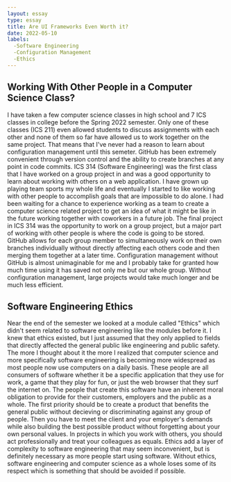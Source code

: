 ```yaml
---
layout: essay
type: essay
title: Are UI Frameworks Even Worth it?
date: 2022-05-10
labels:
  -Software Engineering
  -Configuration Management
  -Ethics
---
```


<h2>Working With Other People in a Computer Science Class?</h2>
I have taken a few computer science classes in high school and 7 ICS classes in college before the Spring 2022 semester. Only one of these classes (ICS 211) even allowed students to discuss assignments with each other and none of them so far have allowed us to work together on the same project. That means that I've never had a reason to learn about configuration management until this semeter. GitHub has been extremely convenient through version control and the ability to create branches at any point in code commits. ICS 314 (Software Engineering) was the first class that I have worked on a group project in and was a good opportunity to learn about working with others on a web application. I have grown up playing team sports my whole life and eventually I started to like working with other people to accomplish goals that are impossible to do alone. I had been waiting for a chance to experience working as a team to create a computer science related project to get an idea of what it might be like in the future working together with coworkers in a future job. The final project in ICS 314 was the opportunity to work on a group project, but a major part of working with other people is where the code is going to be stored. GitHub allows for each group member to simultaneously work on their own branches individually without directly affecting each others code and then merging them together at a later time. Configuration management without GitHub is almost unimaginable for me and I probably take for granted how much time using it has saved not only me but our whole group. Without configuration management, large projects would take much longer and be much less efficient.

<h2>Software Engineering Ethics</h2>
Near the end of the semester we looked at a module called "Ethics" which didn't seem related to software engineering like the modules before it. I knew that ethics existed, but I just assumed that they only applied to fields that directly affected the general public like engineering and public safety. The more I thought about it the more I realized that computer science and more specifically software engineering is becoming more widespread as most people now use computers on a daily basis. These people are all consumers of software whether it be a specific application that they use for work, a game that they play for fun, or just the web browser that they surf the internet on. The people that create this software have an inherent moral obligation to provide for their customers, employers and the public as a whole. The first priority should be to create a product that benefits the general public without decieving or discriminating against any group of people. Then you have to meet the client and your employer's demands while also building the best possible product without forgetting about your own personal values. In projects in which you work with others, you should act professionally and treat your colleagues as equals. Ethics add a layer of complexity to software engineering that may seem inconvenient, but is definitely necessary as more people start using software. Without ethics, software engineering and computer science as a whole loses some of its respect which is something that should be avoided if possible.
